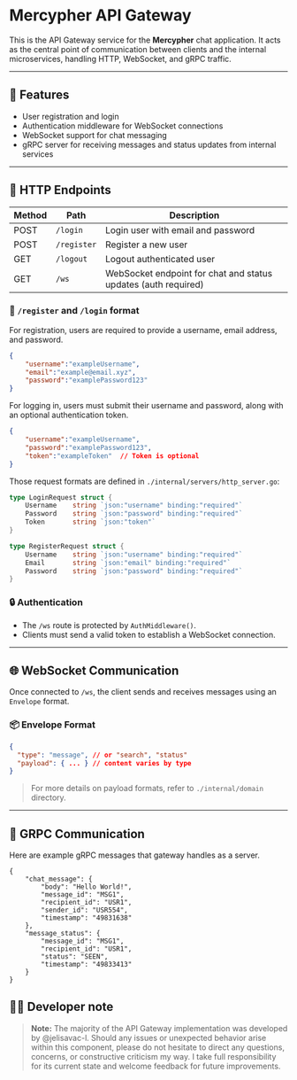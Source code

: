 # Mercypher API Gateway

This is the API Gateway service for the **Mercypher** chat application. It acts as the central point of communication between clients and the internal microservices, handling HTTP, WebSocket, and gRPC traffic.

---

## 🔧 Features

- User registration and login
- Authentication middleware for WebSocket connections
- WebSocket support for chat messaging
- gRPC server for receiving messages and status updates from internal services

---

## 🚀 HTTP Endpoints

| Method | Path         | Description              |
|--------|--------------|--------------------------|
| POST   | `/login`     | Login user with email and password |
| POST   | `/register`  | Register a new user      |
| GET    | `/logout`    | Logout authenticated user |
| GET    | `/ws`        | WebSocket endpoint for chat and status updates (auth required) |

### 📝 `/register` and `/login` format
For registration, users are required to provide a username, email address, and password.

```json
{
    "username":"exampleUsername",
    "email":"example@email.xyz",
    "password":"examplePassword123" 
}
```

For logging in, users must submit their username and password, along with an optional authentication token.

```json
{
    "username":"exampleUsername",
    "password":"examplePassword123",
    "token":"exampleToken"  // Token is optional
}
```

Those request formats are defined in `./internal/servers/http_server.go`:
```go
type LoginRequest struct {
	Username 	string `json:"username" binding:"required"`
    Password 	string `json:"password" binding:"required"`
	Token		string `json:"token"`
}

type RegisterRequest struct {
	Username 	string `json:"username" binding:"required"`
	Email	 	string `json:"email" binding:"required"`
    Password 	string `json:"password" binding:"required"`
}
```

### 🔒 Authentication

- The `/ws` route is protected by `AuthMiddleware()`.
- Clients must send a valid token to establish a WebSocket connection.

---

## 🌐 WebSocket Communication

Once connected to `/ws`, the client sends and receives messages using an `Envelope` format.

### 📦 Envelope Format

```json
{
  "type": "message", // or "search", "status"
  "payload": { ... } // content varies by type
}
```

> For more details on payload formats, refer to `./internal/domain` directory.

---

## 🔌 GRPC Communication

Here are example gRPC messages that gateway handles as a server.

```
{
    "chat_message": {
        "body": "Hello World!",
        "message_id": "MSG1",
        "recipient_id": "USR1",
        "sender_id": "USR554",
        "timestamp": "49831638"
    },
    "message_status": {
        "message_id": "MSG1",
        "recipient_id": "USR1",
        "status": "SEEN",
        "timestamp": "49833413"
    }
}
```
## 🧑‍🎓 Developer note
> **Note:** The majority of the API Gateway implementation was developed by @jelisavac-l. Should any issues or unexpected behavior arise within this component, please do not hesitate to direct any questions, concerns, or constructive criticism my way. I take full responsibility for its current state and welcome feedback for future improvements.
